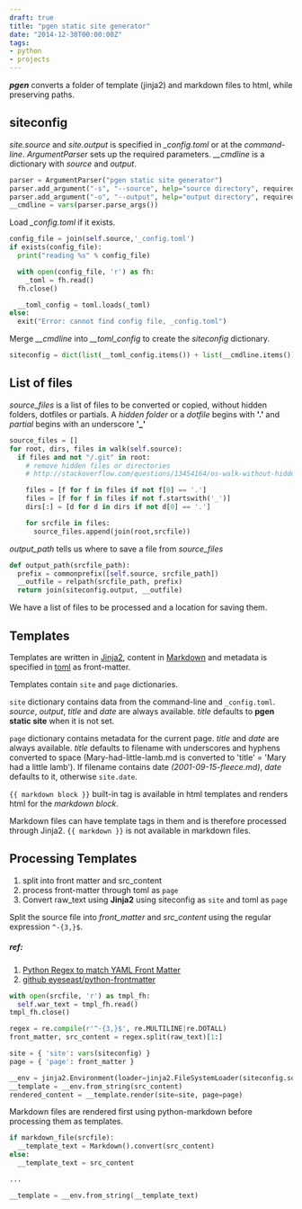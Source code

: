 ```yaml
---
draft: true
title: "pgen static site generator"
date: "2014-12-30T00:00:00Z"
tags:
- python
- projects
---
```


**_pgen_** converts a folder of template (jinja2) and markdown files to
html, while preserving paths.

<!--more-->

siteconfig
----------

_site.source_ and _site.output_ is specified in *_config.toml* or at the
*command-line*. _ArgumentParser_ sets up the required parameters.
*__cmdline* is a dictionary with _source_ and _output_.

``` python
parser = ArgumentParser("pgen static site generator")
parser.add_argument("-s", "--source", help="source directory", required=True)
parser.add_argument("-o", "--output", help="output directory", required=True)
__cmdline = vars(parser.parse_args())
```

Load *_config.toml* if it exists.

``` python
config_file = join(self.source,'_config.toml')
if exists(config_file):
  print("reading %s" % config_file)

  with open(config_file, 'r') as fh:
    _toml = fh.read()
  fh.close()

  __toml_config = toml.loads(_toml)
else:
  exit("Error: cannot find config file, _config.toml")
```

Merge *__cmdline* into *__toml_config* to create the _siteconfig_
dictionary.

``` python
siteconfig = dict(list(__toml_config.items()) + list(__cmdline.items()))
```

List of files
-------------

_source_files_ is a list of files to be converted or copied, without
hidden folders, dotfiles or partials. A *hidden folder* or a *dotfile*
begins with **'.'** and *partial* begins with an underscore **'\_'**

``` python
source_files = []
for root, dirs, files in walk(self.source):
  if files and not "/.git" in root:
    # remove hidden files or directories
    # http://stackoverflow.com/questions/13454164/os-walk-without-hidden-folders

    files = [f for f in files if not f[0] == '.']
    files = [f for f in files if not f.startswith('_')]
    dirs[:] = [d for d in dirs if not d[0] == '.']

    for srcfile in files:
      source_files.append(join(root,srcfile))
```

_output_path_ tells us where to save a file from _source_files_

``` python
def output_path(srcfile_path):
  prefix = commonprefix([self.source, srcfile_path])
  __outfile = relpath(srcfile_path, prefix)
  return join(siteconfig.output, __outfile)
```

We have a list of files to be processed and a location for saving them.

Templates
---------

Templates are written in [Jinja2](http://jinja.pocoo.org/docs/), content
in [Markdown](http://pythonhosted.org//Markdown/) and metadata is
specified in [toml](https://github.com/toml-lang/toml) as front-matter.

Templates contain `site` and `page` dictionaries.

`site` dictionary contains data from the command-line and
`_config.toml`. *source*, *output*, *title* and *date* are always
available. *title* defaults to **pgen static site** when it is not set.

`page` dictionary contains metadata for the current page. *title* and
*date* are always available. *title* defaults to filename with
underscores and hyphens converted to space (Mary-had-little-lamb.md is
converted to 'title' = 'Mary had a little lamb'). If filename contains
date *(2001-09-15-fleece.md)*, *date* defaults to it, otherwise
`site.date`.

`{{ markdown block }}` built-in tag is available in html templates and
renders html for the *markdown block*.

Markdown files can have template tags in them and is therefore processed
through Jinja2. `{{ markdown }}` is not available in markdown files.

Processing Templates
--------------------

1.  split into front matter and src\_content
2.  process front-matter through toml as `page`
3.  Convert raw\_text using **Jinja2** using siteconfig as `site` and
    toml as `page`

Split the source file into _front_matter_ and _src_content_ using the
regular expression `^-{3,}$`.

##### ref:

1.  [Python Regex to match YAML Front
    Matter](http://stackoverflow.com/questions/9756392/python-regex-to-match-yaml-front-matter)
2.  [github
    eyeseast/python-frontmatter](https://github.com/eyeseast/python-frontmatter)

``` python
with open(srcfile, 'r') as tmpl_fh:
  self.war_text = tmpl_fh.read()
tmpl_fh.close()

regex = re.compile(r'^-{3,}$', re.MULTILINE|re.DOTALL)
front_matter, src_content = regex.split(raw_text)[1:]

site = { 'site': vars(siteconfig) }
page = { 'page': front_matter }

__env = jinja2.Environment(loader=jinja2.FileSystemLoader(siteconfig.source))
__template = __env.from_string(src_content)
rendered_content = __template.render(site=site, page=page)
```

Markdown files are rendered first using python-markdown before
processing them as templates.

``` python
if markdown_file(srcfile):
  __template_text = Markdown().convert(src_content)
else:
  __template_text = src_content

...

__template = __env.from_string(__template_text)
```
